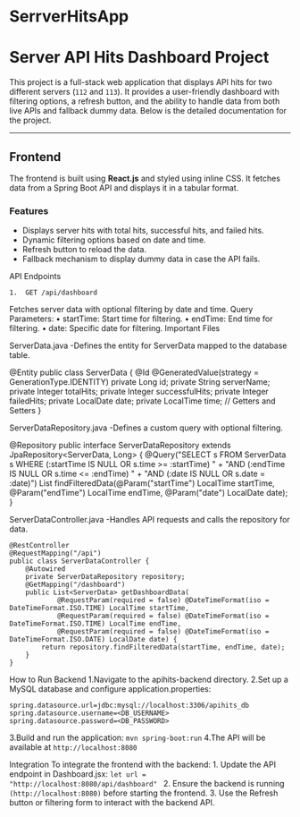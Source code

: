 # SerrverHitsApp
# Server API Hits Dashboard Project

This project is a full-stack web application that displays API hits for two different servers (`112` and `113`). It provides a user-friendly dashboard with filtering options, a refresh button, and the ability to handle data from both live APIs and fallback dummy data. Below is the detailed documentation for the project.

---

## **Frontend**

The frontend is built using **React.js** and styled using inline CSS. It fetches data from a Spring Boot API and displays it in a tabular format.

### **Features**
- Displays server hits with total hits, successful hits, and failed hits.
- Dynamic filtering options based on date and time.
- Refresh button to reload the data.
- Fallback mechanism to display dummy data in case the API fails.


API Endpoints

	1.	GET /api/dashboard
Fetches server data with optional filtering by date and time.
Query Parameters:
	• startTime: Start time for filtering.
	• endTime: End time for filtering.
	• date: Specific date for filtering.
Important Files

ServerData.java
-Defines the entity for ServerData mapped to the database table.

@Entity
public class ServerData {
    @Id
    @GeneratedValue(strategy = GenerationType.IDENTITY)
    private Long id;
    private String serverName;
    private Integer totalHits;
    private Integer successfulHits;
    private Integer failedHits;
    private LocalDate date;
    private LocalTime time;
    // Getters and Setters
}

ServerDataRepository.java
-Defines a custom query with optional filtering.

@Repository
public interface ServerDataRepository extends JpaRepository<ServerData, Long> {
    @Query("SELECT s FROM ServerData s WHERE (:startTime IS NULL OR s.time >= :startTime) " +
            "AND (:endTime IS NULL OR s.time <= :endTime) " +
            "AND (:date IS NULL OR s.date = :date)")
    List<ServerData> findFilteredData(@Param("startTime") LocalTime startTime, 
                                      @Param("endTime") LocalTime endTime, 
                                      @Param("date") LocalDate date);
}


ServerDataController.java
-Handles API requests and calls the repository for data.
```
@RestController
@RequestMapping("/api")
public class ServerDataController {
    @Autowired
    private ServerDataRepository repository;
    @GetMapping("/dashboard")
    public List<ServerData> getDashboardData(
            @RequestParam(required = false) @DateTimeFormat(iso = DateTimeFormat.ISO.TIME) LocalTime startTime,
            @RequestParam(required = false) @DateTimeFormat(iso = DateTimeFormat.ISO.TIME) LocalTime endTime,
            @RequestParam(required = false) @DateTimeFormat(iso = DateTimeFormat.ISO.DATE) LocalDate date) {
        return repository.findFilteredData(startTime, endTime, date);
    }
}
```
How to Run Backend
	1.Navigate to the apihits-backend directory.
	2.Set up a MySQL database and configure application.properties:
```
spring.datasource.url=jdbc:mysql://localhost:3306/apihits_db
spring.datasource.username=<DB_USERNAME>
spring.datasource.password=<DB_PASSWORD>
```
3.Build and run the application:
    `mvn spring-boot:run`
4.The API will be available at `http://localhost:8080`

Integration
To integrate the frontend with the backend:
	1.	Update the API endpoint in Dashboard.jsx:
    `let url = "http://localhost:8080/api/dashboard" `
    	2.	Ensure the backend is running `(http://localhost:8080)` before starting the frontend.
	3.	Use the Refresh button or filtering form to interact with the backend API.

